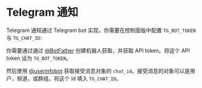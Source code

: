 # Telegram 通知

Telegram 通知通过 Telegram bot 实现，你需要在控制面版中配置 `TG_BOT_TOKEN` 与 `TG_CHAT_ID`:

你需要通过通过 [@BotFather](https://t.me/BotFather) 创建机器人获取，并获取 API token。将这个 API token 设为 `TG_BOT_TOKEN`。

然后使用 [@userinfobot](https://t.me/userinfobot) 获取接受消息对象的 `chat_id`。接受消息的对象可以是用户，频道，或群组。将这个 id 填入 `TG_CHAT_ID`。
